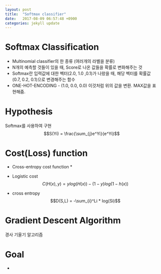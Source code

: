 ```yaml
---
layout: post
title:  "Softmax classifier"
date:   2017-08-09 06:57:48 +0900
categories: jekyll update
---
```

# Softmax Classification
* Multinomial classifier의 한 종류 (여러개의 라벨을 분류)
* N개의 예측할 것들이 있을 때, Score로 나온 값들을 확률로 변화해주는 것
* Softmax란 입력값에 대한 벡터(2.0, 1.0 ,0.1)가 나왔을 때, 해당 벡터를 확률값(0.7, 0.2, 0.1)으로 변경해주는 함수
* ONE-HOT-ENCODING - (1.0, 0.0, 0.0) 이것처럼 위의 값을 변환. MAX값을 표현해줌.

# Hypothesis
Softmax를 사용하여 구현
$$S(Yi) = \frac{\sum_{j}e^Yi}{e^Yi}$$

# Cost(Loss) function 
* Cross-entropy cost function
    * 

* Logistic cost
$$C(H(x),y) = ylog(H(x)) - (1-y)log(1-h(x))$$

* cross entropy
$$D(S,L) = -\sum_{i}^Li * log(Si)$$

# Gradient Descent Algorithm
경사 기울기 알고리즘

# Goal
* 
